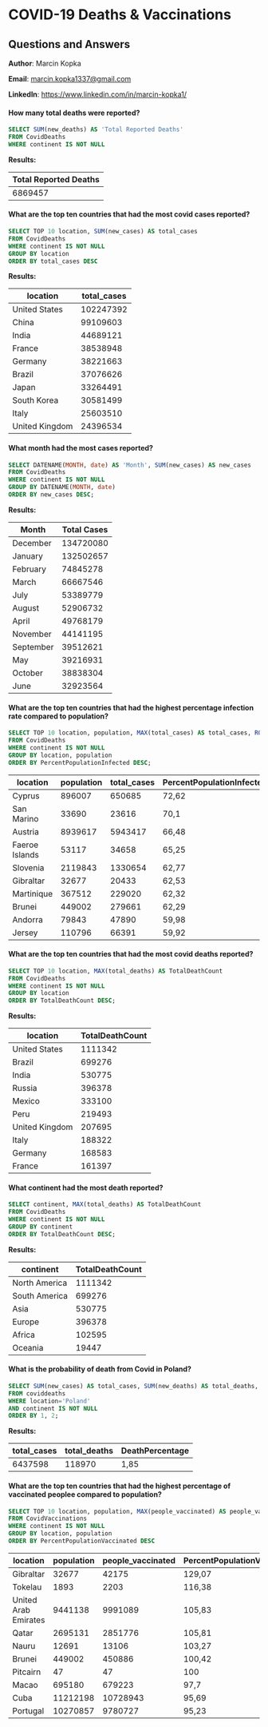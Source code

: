 # COVID-19 Deaths & Vaccinations 
## Questions and Answers

**Author**: Marcin Kopka

**Email**: marcin.kopka1337@gmail.com

**LinkedIn**: https://www.linkedin.com/in/marcin-kopka1/


#### How many total deaths were reported?

````sql
SELECT SUM(new_deaths) AS 'Total Reported Deaths'
FROM CovidDeaths
WHERE continent IS NOT NULL
````

**Results:**

Total Reported Deaths|
---------------------|
6869457|

 #### What are the top ten countries that had the most covid cases reported?

````sql
SELECT TOP 10 location, SUM(new_cases) AS total_cases
FROM CovidDeaths
WHERE continent IS NOT NULL
GROUP BY location
ORDER BY total_cases DESC
````

**Results:**

location      |total_cases  |
--------------|-------------|
United States	|    102247392|
China	        |     99109603|
India	        |     44689121|
France	       |     38538948|
Germany	      |     38221663|
Brazil	       |     37076626|
Japan	        |     33264491|
South Korea   |     30581499|
Italy	        |     25603510|
United Kingdom|     24396534|

#### What month had the most cases reported?

````sql
SELECT DATENAME(MONTH, date) AS 'Month', SUM(new_cases) AS new_cases
FROM CovidDeaths
WHERE continent IS NOT NULL
GROUP BY DATENAME(MONTH, date)
ORDER BY new_cases DESC;
````

**Results:**

Month    |Total Cases|
---------|-----------|
December |  134720080|
January  |  132502657|
February |   74845278|
March    |   66667546|
July     |   53389779|
August   |   52906732|
April	   |   49768179|
November |   44141195|
September|   39512621|
May	     |   39216931|
October	 |   38838304|
June	    |   32923564|

#### What are the top ten countries that had the highest percentage infection rate compared to population?

````sql
SELECT TOP 10 location, population, MAX(total_cases) AS total_cases, ROUND(MAX((total_cases/population))*100,2) AS PercentPopulationInfected
FROM CovidDeaths
WHERE continent IS NOT NULL
GROUP BY location, population
ORDER BY PercentPopulationInfected DESC;
````

location	     |population|total_cases|PercentPopulationInfected|
--------------|----------|-----------|-------------------------|
Cyprus	       |    896007|     650685|                    72,62|
San Marino	   |     33690|      23616|                     70,1|
Austria	      |   8939617|    5943417|                    66,48|
Faeroe Islands|     53117|      34658|                   	65,25|
Slovenia	     |   2119843|    1330654|                    62,77|
Gibraltar	    |     32677|      20433|                    62,53|
Martinique	   |    367512|     229020|                    62,32|
Brunei	       |    449002|     279661|                    62,29|
Andorra	      |     79843|      47890|                    59,98|
Jersey	       |    110796|      66391|                    59,92|

#### What are the top ten countries that had the most covid deaths reported?

````sql
SELECT TOP 10 location, MAX(total_deaths) AS TotalDeathCount 
FROM CovidDeaths
WHERE continent IS NOT NULL
GROUP BY location
ORDER BY TotalDeathCount DESC;
````

**Results:**

location	     |TotalDeathCount|
--------------|---------------|
United States |        1111342|
Brazil        |         699276|
India         |	        530775|
Russia        |        	396378|
Mexico        |        	333100|
Peru          |	        219493|
United Kingdom|        	207695|
Italy         |	        188322|
Germany       |	        168583|
France        |	        161397|

#### What continent had the most death reported?

````sql
SELECT continent, MAX(total_deaths) AS TotalDeathCount 
FROM CovidDeaths
WHERE continent IS NOT NULL
GROUP BY continent
ORDER BY TotalDeathCount DESC;
````

**Results:**

continent	   |TotalDeathCount|
-------------|---------------|
North America|	       1111342|
South America|        	699276|
Asia	        |         530775|
Europe	      |         396378|
Africa	      |         102595|
Oceania	     |          19447|

#### What is the probability of death from Covid in Poland?

````sql
SELECT SUM(new_cases) AS total_cases, SUM(new_deaths) AS total_deaths, ROUND(SUM(new_deaths)/SUM(new_cases)*100, 2) AS DeathPercentage
FROM coviddeaths
WHERE location='Poland'
AND continent IS NOT NULL
ORDER BY 1, 2;
````

**Results:**

total_cases|total_deaths|DeathPercentage|
-----------|------------|---------------|
6437598	   |      118970|	          1,85|

#### What are the top ten countries that had the highest percentage of vaccinated peoplee compared to population?

````sql
SELECT TOP 10 location, population, MAX(people_vaccinated) AS people_vaccinated, ROUND(MAX((people_vaccinated/population))*100,2) AS PercentPopulationVaccinated
FROM CovidVaccinations
WHERE continent IS NOT NULL
GROUP BY location, population
ORDER BY PercentPopulationVaccinated DESC
````


location|	population|	people_vaccinated|	PercentPopulationVaccinated|
-----------|------------|---------------|---------------|
Gibraltar	|32677|	42175|	129,07|
Tokelau|	1893|	2203|	116,38|
United Arab Emirates|	9441138|	9991089|	105,83|
Qatar|	2695131|	2851776|	105,81|
Nauru|	12691|	13106|	103,27|
Brunei|	449002|	450886|	100,42|
Pitcairn|	47| 47|	100|
Macao|	695180|	679223|	97,7|
Cuba|	11212198|	10728943|	95,69|
Portugal|	10270857|	9780727|	95,23|
